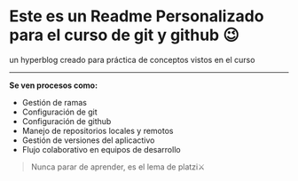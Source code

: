 # Este es un Readme Personalizado para el curso de git y github :wink:

 un hyperblog creado para práctica de conceptos vistos en el curso

------------

**Se ven procesos como:**
- Gestión de ramas
- Configuración de git
- Configuración de github
- Manejo de repositorios locales y remotos
- Gestión de versiones del aplicactivo
- Flujo colaborativo en equipos de desarrollo

> Nunca parar de aprender, es el lema de platzi:crossed_swords:
